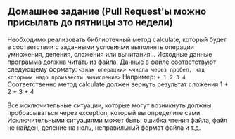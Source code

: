 ## Домашнее задание (Pull Request'ы можно присылать до пятницы это недели)

Необходимо реализовать библиотечный метод calculate, который будет в соответствии с заданными условиями выполнять операции умножения, деления, сложения или вычитания... Исходные данные программа должна читать из файла. Данные в файле соответствуют следующему формату:
`
<знак операции>
<числа через пробел, над которыми надо произвести вычисление>
`
Например:
`
+
1 2 3 4
`
Соответственно метод calculate должен вернуть результат сложения 1 + 2 + 3 + 4

Все исключительные ситуации, которые могут возникнуть должны пробрасываться через exception, который вы определите сами. Исключительными ситуациями может быть: ошибка чтения файла, файл не найден, деление на ноль, неправильный формат файла и т.д.

